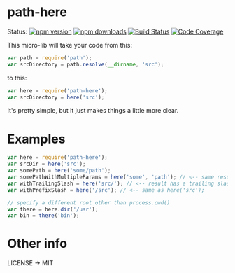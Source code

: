 # path-here

Status:
[![npm version](https://img.shields.io/npm/v/path-here.svg?style=flat-square)](https://www.npmjs.org/package/path-here)
[![npm downloads](https://img.shields.io/npm/dm/path-here.svg?style=flat-square)](http://npm-stat.com/charts.html?package=path-here&from=2015-08-01)
[![Build Status](https://img.shields.io/travis/kentcdodds/path-here.svg?style=flat-square)](https://travis-ci.org/kentcdodds/path-here)
[![Code Coverage](https://img.shields.io/codecov/c/github/kentcdodds/path-here.svg?style=flat-square)](https://codecov.io/github/kentcdodds/path-here)

This micro-lib will take your code from this:

```javascript
var path = require('path');
var srcDirectory = path.resolve(__dirname, 'src');
```

to this:

```javascript
var here = require('path-here');
var srcDirectory = here('src');
```

It's pretty simple, but it just makes things a little more clear.

# Examples

```javascript
var here = require('path-here');
var srcDir = here('src');
var somePath = here('some/path');
var somePathWithMultipleParams = here('some', 'path'); // <-- same result as previous
var withTrailingSlash = here('src/'); // <-- result has a trailing slash
var withPrefixSlash = here('/src'); // <-- same as here('src');

// specify a different root other than process.cwd()
var there = here.dir('/usr');
var bin = there('bin');
```

# Other info

LICENSE -> MIT


